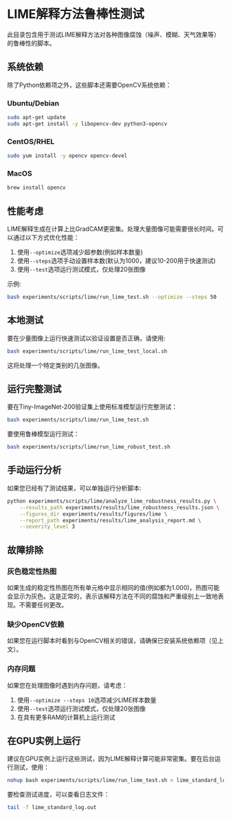 # LIME解释方法鲁棒性测试

此目录包含用于测试LIME解释方法对各种图像腐蚀（噪声、模糊、天气效果等）的鲁棒性的脚本。

## 系统依赖

除了Python依赖项之外，这些脚本还需要OpenCV系统依赖：

### Ubuntu/Debian
```bash
sudo apt-get update
sudo apt-get install -y libopencv-dev python3-opencv
```

### CentOS/RHEL
```bash
sudo yum install -y opencv opencv-devel
```

### MacOS
```bash
brew install opencv
```

## 性能考虑

LIME解释生成在计算上比GradCAM更密集。处理大量图像可能需要很长时间。可以通过以下方式优化性能：

1. 使用`--optimize`选项减少超参数(例如样本数量)
2. 使用`--steps`选项手动设置样本数(默认为1000，建议10-200用于快速测试)
3. 使用`--test`选项运行测试模式，仅处理20张图像

示例:
```bash
bash experiments/scripts/lime/run_lime_test.sh --optimize --steps 50
```

## 本地测试

要在少量图像上运行快速测试以验证设置是否正确，请使用:

```bash
bash experiments/scripts/lime/run_lime_test_local.sh
```

这将处理一个特定类别的几张图像。

## 运行完整测试

要在Tiny-ImageNet-200验证集上使用标准模型运行完整测试：

```bash
bash experiments/scripts/lime/run_lime_test.sh
```

要使用鲁棒模型运行测试：

```bash
bash experiments/scripts/lime/run_lime_robust_test.sh
```

## 手动运行分析

如果您已经有了测试结果，可以单独运行分析脚本:

```bash
python experiments/scripts/lime/analyze_lime_robustness_results.py \
    --results_path experiments/results/lime_robustness_results.json \
    --figures_dir experiments/results/figures/lime \
    --report_path experiments/results/lime_analysis_report.md \
    --severity_level 3
```

## 故障排除

### 灰色稳定性热图

如果生成的稳定性热图在所有单元格中显示相同的值(例如都为1.000)，热图可能会显示为灰色。这是正常的，表示该解释方法在不同的腐蚀和严重级别上一致地表现。不需要任何更改。

### 缺少OpenCV依赖

如果您在运行脚本时看到与OpenCV相关的错误，请确保已安装系统依赖项（见上文）。

### 内存问题

如果您在处理图像时遇到内存问题，请考虑：
1. 使用`--optimize --steps 10`选项减少LIME样本数量
2. 使用`--test`选项运行测试模式，仅处理20张图像
3. 在具有更多RAM的计算机上运行测试

## 在GPU实例上运行

建议在GPU实例上运行这些测试，因为LIME解释计算可能非常密集。要在后台运行测试，使用：

```bash
nohup bash experiments/scripts/lime/run_lime_test.sh > lime_standard_log.out 2>&1 &
```

要检查测试进度，可以查看日志文件：

```bash
tail -f lime_standard_log.out
``` 